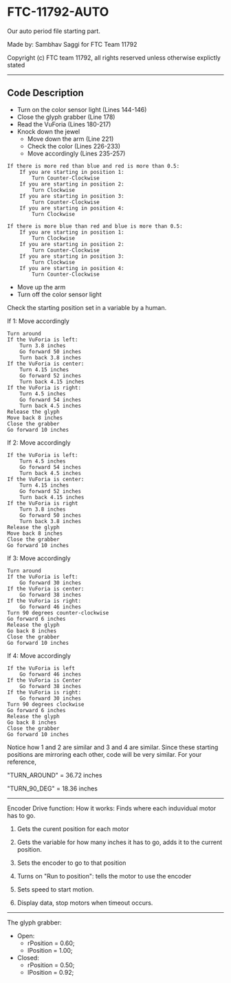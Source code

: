 # FTC-11792-AUTO

Our auto period file starting part.

Made by: Sambhav Saggi for FTC Team 11792

Copyright (c) FTC team 11792, all rights reserved unless otherwise explictly stated

---

## Code Description

- Turn on the color sensor light (Lines 144-146)
- Close the glyph grabber (Line 178)
- Read the VuForia (Lines 180-217)
- Knock down the jewel
  - Move down the arm (Line 221)
  - Check the color (Lines 226-233)
  - Move accordingly (Lines 235-257)

```text
If there is more red than blue and red is more than 0.5:
    If you are starting in position 1:
        Turn Counter-Clockwise
    If you are starting in position 2:
        Turn Clockwise
    If you are starting in position 3:
        Turn Counter-Clockwise
    If you are starting in position 4:
        Turn Clockwise
```

```text
If there is more blue than red and blue is more than 0.5:
    If you are starting in position 1:
        Turn Clockwise
    If you are starting in position 2:
        Turn Counter-Clockwise
    If you are starting in position 3:
        Turn Clockwise
    If you are starting in position 4:
        Turn Counter-Clockwise
```

- Move up the arm
- Turn off the color sensor light

Check the starting position set in a variable by a human.

If 1: Move accordingly

```text
Turn around
If the VuForia is left:
    Turn 3.8 inches
    Go forward 50 inches
    Turn back 3.8 inches
If the VuForia is center:
    Turn 4.15 inches
    Go forward 52 inches
    Turn back 4.15 inches
If the VuForia is right:
    Turn 4.5 inches
    Go forward 54 inches
    Turn back 4.5 inches
Release the glyph
Move back 8 inches
Close the grabber
Go forward 10 inches
```

If 2: Move accordingly

```text
If the VuForia is left:
    Turn 4.5 inches
    Go forward 54 inches
    Turn back 4.5 inches
If the VuForia is center:
    Turn 4.15 inches
    Go forward 52 inches
    Turn back 4.15 inches
If the VuForia is right
    Turn 3.8 inches
    Go forward 50 inches
    Turn back 3.8 inches
Release the glyph
Move back 8 inches
Close the grabber
Go forward 10 inches
```

If 3: Move accordingly

```text
Turn around
If the VuForia is left:
    Go forward 30 inches
If the VuForia is center:
    Go forward 38 inches
If the VuForia is right:
    Go forward 46 inches
Turn 90 degrees counter-clockwise
Go forward 6 inches
Release the glyph
Go back 8 inches
Close the grabber
Go forward 10 inches
```

If 4: Move accordingly

```text
If the VuForia is left
    Go forward 46 inches
If the VuForia is Center
    Go forward 38 inches
If the VuForia is right:
    Go forward 30 inches
Turn 90 degrees clockwise
Go forward 6 inches
Release the glyph
Go back 8 inches
Close the grabber
Go forward 10 inches
```

Notice how 1 and 2 are similar and 3 and 4 are similar. Since these starting positions are mirroring each other, code will be very similar. For your reference,

"TURN_AROUND" = 36.72 inches

"TURN_90_DEG" = 18.36 inches

---

Encoder Drive function:
How it works:
Finds where each induvidual motor has to go.

1. Gets the curent position for each motor

1. Gets the variable for how many inches it has to go, adds it to the current position.

1. Sets the encoder to go to that position

1. Turns on "Run to position": tells the motor to use the encoder

1. Sets speed to start motion.

1. Display data, stop motors when timeout occurs.

---

The glyph grabber:

- Open:
  - rPosition = 0.60;
  - lPosition = 1.00;
- Closed:
  - rPosition = 0.50;
  - lPosition = 0.92;
